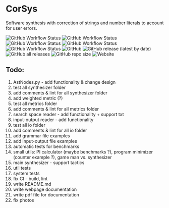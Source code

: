 # CorSys
Software synthesis with correction of strings and number literals to account for user errors.

![GitHub Workflow Status](https://img.shields.io/github/workflow/status/orel-adivi/CorSys/Sanity%20Check%20-%20Build)
![GitHub Workflow Status](https://img.shields.io/github/workflow/status/orel-adivi/CorSys/Run%20all%20Unittests%20-%20Testing?label=tests)
![GitHub Workflow Status](https://img.shields.io/github/workflow/status/orel-adivi/CorSys/Run%20all%20Benchmarks%20-%20Testing?label=benchmarks)
![GitHub Workflow Status](https://img.shields.io/github/workflow/status/orel-adivi/CorSys/Check%20Style%20(Flake8%20&%20Pylint)%20-%20Style?label=style)
![GitHub Workflow Status](https://img.shields.io/github/workflow/status/orel-adivi/CorSys/Vulnerabilities%20Check%20(CodeQL)%20-%20Security?label=security)
![GitHub](https://img.shields.io/github/license/orel-adivi/CorSYs)
![GitHub release (latest by date)](https://img.shields.io/github/v/release/orel-adivi/CorSys)
![GitHub all releases](https://img.shields.io/github/downloads/orel-adivi/CorSys/total)
![GitHub repo size](https://img.shields.io/github/repo-size/orel-adivi/CorSys)
![Website](https://img.shields.io/website?url=https%3A%2F%2Forel-adivi.github.io%2FCorSys%2F)

## Todo:
1) AstNodes.py - add functionality & change design
2) test all synthesizer folder
3) add comments & lint for all synthesizer folder
4) add weighted metric (?)
5) test all metrics folder
6) add comments & lint for all metrics folder
7) search space reader - add functionality + support txt
8) input-output reader - add functionality
9) test all io folder
10) add comments & lint for all io folder
11) add grammar file examples
12) add input-output file examples
13) automatic tests for benchmarks
14) small utils: PI calculator (maybe benchmarks ?), program minimizer (counter example ?), game man vs. synthesizer
15) main synthesizer - support tactics
16) util tests
17) system tests
18) fix CI - build, lint
19) write README.md
20) write webpage documentation
21) write pdf file for documentation
22) fix photos
